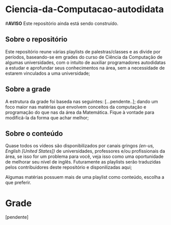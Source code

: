# Ciencia-da-Computacao-autodidata

#**AVISO**
  Este repositório ainda está sendo construído.

## Sobre o repositório
  Este repositório reune várias playlists de palestras/classes e as divide por períodos, baseando-se em grades do curso de Ciência da Computação de algumas universidades, com o intuito de auxiliar programadores autodidatas a estudar e aprofundar seus conhecimentos na área, sem a necessidade de estarem vinculados a uma universidade;

## Sobre a grade
  A estrutura da grade foi baseda nas seguintes: [...pendente..]; dando um foco maior nas matérias que envolvem conceitos da computação e programação do que nas da área da Matemática. Fique à vontade para modificá-la da forma que achar melhor;

## Sobre o conteúdo
  Quase todos os vídeos são disponibilizados por canais gringos *(en-us, English [United States])* de universidades, professores e/ou profissionais da área, se isso for um problema para você, veja isso como uma oportunidade de melhorar seu nível de inglês. Futuramente as playlists serão traduzidas pelos contribuidores deste repositório e disponilizadas aqui;
  
  Algumas matérias possuem mais de uma playlist como conteúdo, escolha a que preferir.

# Grade
  [pendente]
